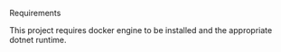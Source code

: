 Requirements

This project requires docker engine to be installed and the appropriate dotnet runtime.

